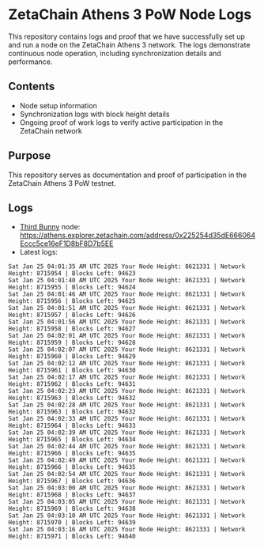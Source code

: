 # ZetaChain Athens 3 PoW Node Logs
This repository contains logs and proof that we have successfully set up and run a node on the ZetaChain Athens 3 network. The logs demonstrate continuous node operation, including synchronization details and performance.

## Contents
- Node setup information
- Synchronization logs with block height details
- Ongoing proof of work logs to verify active participation in the ZetaChain network

## Purpose
This repository serves as documentation and proof of participation in the ZetaChain Athens 3 PoW testnet.

## Logs

- [Third Bunny](https://thirdbunny.xyz/) node: https://athens.explorer.zetachain.com/address/0x225254d35dE666064Eccc5ce16eF1D8bF8D7b5EE
- Latest logs:
```
Sat Jan 25 04:01:35 AM UTC 2025 Your Node Height: 8621331 | Network Height: 8715954 | Blocks Left: 94623
Sat Jan 25 04:01:40 AM UTC 2025 Your Node Height: 8621331 | Network Height: 8715955 | Blocks Left: 94624
Sat Jan 25 04:01:46 AM UTC 2025 Your Node Height: 8621331 | Network Height: 8715956 | Blocks Left: 94625
Sat Jan 25 04:01:51 AM UTC 2025 Your Node Height: 8621331 | Network Height: 8715957 | Blocks Left: 94626
Sat Jan 25 04:01:56 AM UTC 2025 Your Node Height: 8621331 | Network Height: 8715958 | Blocks Left: 94627
Sat Jan 25 04:02:01 AM UTC 2025 Your Node Height: 8621331 | Network Height: 8715959 | Blocks Left: 94628
Sat Jan 25 04:02:07 AM UTC 2025 Your Node Height: 8621331 | Network Height: 8715960 | Blocks Left: 94629
Sat Jan 25 04:02:12 AM UTC 2025 Your Node Height: 8621331 | Network Height: 8715961 | Blocks Left: 94630
Sat Jan 25 04:02:17 AM UTC 2025 Your Node Height: 8621331 | Network Height: 8715962 | Blocks Left: 94631
Sat Jan 25 04:02:23 AM UTC 2025 Your Node Height: 8621331 | Network Height: 8715963 | Blocks Left: 94632
Sat Jan 25 04:02:28 AM UTC 2025 Your Node Height: 8621331 | Network Height: 8715963 | Blocks Left: 94632
Sat Jan 25 04:02:33 AM UTC 2025 Your Node Height: 8621331 | Network Height: 8715964 | Blocks Left: 94633
Sat Jan 25 04:02:39 AM UTC 2025 Your Node Height: 8621331 | Network Height: 8715965 | Blocks Left: 94634
Sat Jan 25 04:02:44 AM UTC 2025 Your Node Height: 8621331 | Network Height: 8715966 | Blocks Left: 94635
Sat Jan 25 04:02:49 AM UTC 2025 Your Node Height: 8621331 | Network Height: 8715966 | Blocks Left: 94635
Sat Jan 25 04:02:54 AM UTC 2025 Your Node Height: 8621331 | Network Height: 8715967 | Blocks Left: 94636
Sat Jan 25 04:03:00 AM UTC 2025 Your Node Height: 8621331 | Network Height: 8715968 | Blocks Left: 94637
Sat Jan 25 04:03:05 AM UTC 2025 Your Node Height: 8621331 | Network Height: 8715969 | Blocks Left: 94638
Sat Jan 25 04:03:10 AM UTC 2025 Your Node Height: 8621331 | Network Height: 8715970 | Blocks Left: 94639
Sat Jan 25 04:03:16 AM UTC 2025 Your Node Height: 8621331 | Network Height: 8715971 | Blocks Left: 94640
```
